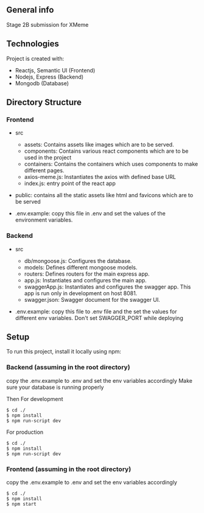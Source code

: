 ## General info
Stage 2B submission for XMeme
	
## Technologies
Project is created with:

* Reactjs, Semantic UI (Frontend)
* Nodejs, Express (Backend)
* Mongodb (Database)

## Directory Structure

### Frontend

* src
  * assets: Contains assets like images which are to be served.
  * components: Contains various react components which are to be used in the project
  * containers: Contains the containers which uses components to make different pages.
  * axios-meme.js: Instantiates the axios with defined base URL
  * index.js: entry point of the react app
  
* public: contains all the static assets like html and favicons which are to be served
* .env.example: copy this file in .env and set the values of the environment variables.

### Backend
* src
  * db/mongoose.js: Configures the database.
  * models: Defines different mongoose models.
  * routers: Defines routers for the main express app.
  * app.js: Instantiates and configures the main app.
  * swaggerApp.js: Instantiates and configures the swagger app. This app is run only in development on host 8081.
  * swagger.json: Swagger document for the swagger UI.
  
* .env.example: copy this file to .env file and the set the values for different env variables. Don't set SWAGGER_PORT while deploying
  
## Setup
To run this project, install it locally using npm:

### Backend (assuming in the root directory)

copy the .env.example to .env and set the env variables accordingly
Make sure your database is running properly

Then
For development
```
$ cd ./
$ npm install
$ npm run-script dev
```

For production
```
$ cd ./
$ npm install
$ npm run-script dev
```

### Frontend (assuming in the root directory)

copy the .env.example to .env and set the env variables accordingly

```
$ cd ./
$ npm install
$ npm start
```
